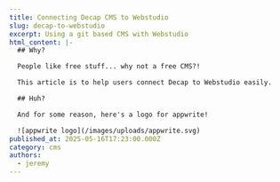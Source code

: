 ```yaml
---
title: Connecting Decap CMS to Webstudio
slug: decap-to-webstudio
excerpt: Using a git based CMS with Webstudio
html_content: |-
  ## Why?

  People like free stuff... why not a free CMS?!

  This article is to help users connect Decap to Webstudio easily.

  ## Huh?

  And for some reason, here's a logo for appwrite!

  ![appwrite logo](/images/uploads/appwrite.svg)
published_at: 2025-05-16T17:23:00.000Z
category: cms
authors:
  - jeremy
---
```

